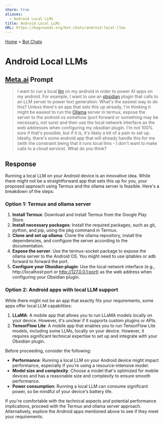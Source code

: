 ```yaml
---
share: true
aliases:
  - Android Local LLMs
title: Android Local LLMs
URL: https://bagrounds.org/bot-chats/android-local-llms
---
```

[Home](../index.md) > [Bot Chats](./index.md)  
# Android Local LLMs  
## [Meta.ai](https://www.meta.ai) Prompt  
> I want to run a local [llm](../topics/large-language-models.md) on my android in order to power AI apps on my android. For example, I want to use an [obsidian](../software/obsidian.md) plugin that calls to an LLM server to power text generation. What's the easiest way to do this? Unless there's an app that sets this up already, I'm thinking it might be easiest to run the [Ollama](../software/ollama.md) server in termux, expose the server to the android os somehow (port forward or something may be necessary, not sure) and then use the local network interface as the web addresses when configuring my obsidian plugin. I'm not 100% sure if that's possible, but if it is, it's likely a bit of a pain to set up. Ideally, there's some android app that will already handle this for me (with the constraint being that it runs local llms - I don't want to make calls to a cloud service). What do you think?  
  
## Response  
Running a local LLM on your Android device is an innovative idea. While there might not be a straightforward app that sets this up for you, your proposed approach using Termux and the ollama server is feasible. Here's a breakdown of the steps:  
  
### Option 1: Termux and ollama server  
1. **Install Termux**: Download and install Termux from the Google Play Store.  
2. **Install necessary packages**: Install the required packages, such as git, python, and pip, using the pkg command in Termux.  
3. **Clone and set up ollama**: Clone the ollama repository, install the dependencies, and configure the server according to the documentation.  
4. **Expose the server**: Use the termux-socket package to expose the ollama server to the Android OS. You might need to use iptables or adb forward to forward the port.  
5. **Configure your Obsidian plugin**: Use the local network interface (e.g., http://localhost:port or http://127.0.0.1:port) as the web address when configuring your Obsidian plugin.  
  
### Option 2: Android apps with local LLM support  
While there might not be an app that exactly fits your requirements, some apps offer local LLM capabilities:  
1. **LLaMA**: A mobile app that allows you to run LLaMA models locally on your device. However, it's unclear if it supports custom plugins or APIs.  
2. **TensorFlow Lite**: A mobile app that enables you to run TensorFlow Lite models, including some LLMs, locally on your device. However, it requires significant technical expertise to set up and integrate with your Obsidian plugin.  
  
Before proceeding, consider the following:  
- **Performance**: Running a local LLM on your Android device might impact performance, especially if you're using a resource-intensive model.  
- **Model size and complexity**: Choose a model that's optimized for mobile devices and has a reasonable size and complexity to ensure smooth performance.  
- **Power consumption**: Running a local LLM can consume significant power, so be mindful of your device's battery life.  
  
If you're comfortable with the technical aspects and potential performance implications, proceed with the Termux and ollama server approach. Alternatively, explore the Android apps mentioned above to see if they meet your requirements.  
